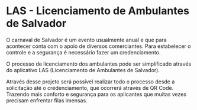 # LAS - Licenciamento de Ambulantes de Salvador

O carnaval de Salvador é um evento usualmente anual e que para acontecer conta com o apoio de diversos comerciantes. Para estabelecer o controle e a segurança é necessário fazer um credenciamento.

O processo de licenciamento dos ambulantes pode ser simplificado através do aplicativo LAS (Licenciamento de Ambulantes de Salvador).

Através desse projeto será possível realizar todo o processo desde a solicitação até o credenciamento, que ocorrerá através de QR Code. Trazendo mais conforto e segurança para os aplicantes que muitas vezes precisam enfrentar filas imensas.
